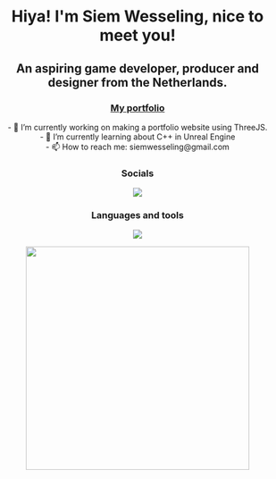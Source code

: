 <h1 align = "center">
    Hiya! I'm Siem Wesseling, nice to meet you!
</h1>

<h2 align = "center">
    An aspiring game developer, producer and designer from the Netherlands.
</h2>

<!--(Insert link to my portfolio here, site does not exist 
yet)-->
<h3 align = "center"> 
    <a href="url"> My portfolio</a>
</h3>

<p align = "center">
    - 🔭 I’m currently working on making a portfolio website using ThreeJS. <br>
    - 🌱 I’m currently learning about C++ in Unreal Engine <br>
    - 📫 How to reach me: siemwesseling@gmail.com <br>
    <!-- 
    - 📄 You can find my resume right here! [insert portfolio website] <br>
    - 👨‍💻 All of my projects are available at [insert portfolio website] <br>
    -->
</p>

<h3 align = "center">
    Socials
</h3>

<p align = "center">
  <a href = "https://www.linkedin.com/in/siem-w-304149123/">
    <img src = "https://skillicons.dev/icons?i=linkedin" />
  </a>
</p>

<h3 align = "center">
    Languages and tools
</h3>

<p align = "center">
    <a href = "https://skillicons.dev">
        <img src = "https://skillicons.dev/icons?i=arduino,cs,docker,gamemakerstudio,godot,html,css,java,js,php,processing,py,threejs,unity,unreal,wordpress" />
    </a>
</p>

<p align = "center">
    <img src="https://github-readme-stats.vercel.app/api?username=SiemWesseling&show_icons=true&theme=ADD_THEME_HERE" width="400">
</p>

<!-- (Insert Most used languages here:) -->

<!--
**SiemWesseling/SiemWesseling** is a ✨ _special_ ✨ repository because its `README.md` (this file) appears on your GitHub profile.
-->


